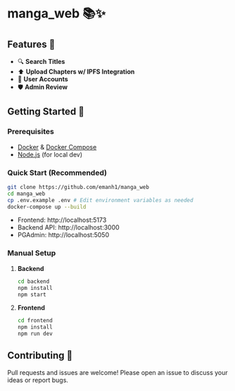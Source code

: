 # manga_web 📚✨

## Features 🚀
- 🔍 **Search Titles**
- ⬆️ **Upload Chapters w/ IPFS Integration**
- 👤 **User Accounts**
- 🛡️ **Admin Review**

## Getting Started 🏁

### Prerequisites
- [Docker](https://www.docker.com/) & [Docker Compose](https://docs.docker.com/compose/)
- [Node.js](https://nodejs.org/) (for local dev)

### Quick Start (Recommended)
```bash
git clone https://github.com/emanh1/manga_web
cd manga_web
cp .env.example .env # Edit environment variables as needed
docker-compose up --build
```
- Frontend: http://localhost:5173
- Backend API: http://localhost:3000
- PGAdmin: http://localhost:5050

### Manual Setup
1. **Backend**
   ```bash
   cd backend
   npm install
   npm start
   ```
2. **Frontend**
   ```bash
   cd frontend
   npm install
   npm run dev
   ```

## Contributing 🤝
Pull requests and issues are welcome! Please open an issue to discuss your ideas or report bugs.
